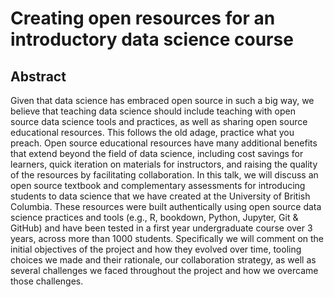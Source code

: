 # Creating open resources for an introductory data science course

## Abstract

Given that data science has embraced open source in such a big way, we believe that teaching data science should include teaching with open source data science tools and practices, as well as sharing open source educational resources. This follows the old adage, practice what you preach. Open source educational resources have many additional benefits that extend beyond the field of data science, including cost savings for learners, quick iteration on materials for instructors, and raising the quality of the resources by facilitating collaboration. In this talk, we will discuss an open source textbook and complementary assessments for introducing students to data science that we have created at the University of British Columbia. These resources were built authentically using open source data science practices and tools (e.g., R, bookdown, Python, Jupyter, Git & GitHub) and have been tested in a first year undergraduate course over 3 years, across more than 1000 students. Specifically we will comment on the initial objectives of the project and how they evolved over time, tooling choices we made and their rationale, our collaboration strategy, as well as several challenges we faced throughout the project and how we overcame those challenges. 
